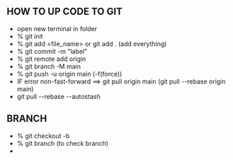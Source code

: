 ## HOW TO UP CODE TO GIT 
* open new terminal in folder
* % git init
* % git add <file_name> or git add . (add everything)
* % git commit -m "label"
* % git remote add origin <link repo>
* % git branch -M main
* % git push -u origin main (-f(force))
* IF error non-fast-forward ==> git pull origin main (git pull --rebase origin main)
* git pull --rebase --autostash

## BRANCH
* % git checkout -b <name branch>
* % git branch (to check branch)
* 
